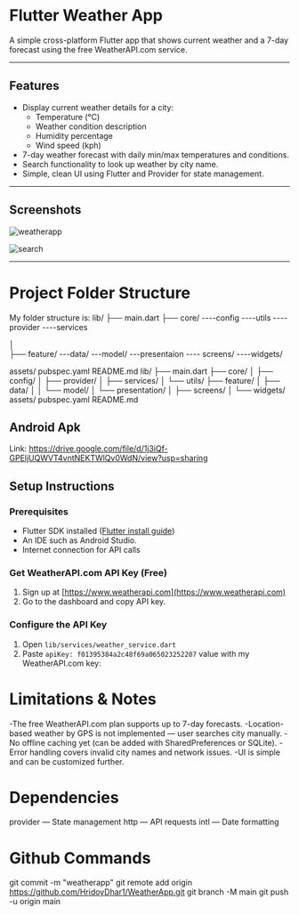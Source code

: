 
# Flutter Weather App

A simple cross-platform Flutter app that shows current weather and a 7-day forecast using the free WeatherAPI.com service.

---

## Features

- Display current weather details for a city:
  - Temperature (°C)
  - Weather condition description
  - Humidity percentage
  - Wind speed (kph)
- 7-day weather forecast with daily min/max temperatures and conditions.
- Search functionality to look up weather by city name.
- Simple, clean UI using Flutter and Provider for state management.

---

## Screenshots

![weatherapp](https://github.com/user-attachments/assets/2a5b3238-68db-49ad-9114-c86d4ee79cc0)

![search](https://github.com/user-attachments/assets/735a38ab-5093-4033-b64b-7558c9c8e4d1)


---
# Project Folder Structure
My folder structure is:
lib/
├── main.dart
├── core/
            ----config
            ----utils
            ----provider
            ----services
      
│   
├── feature/
             ---data/
                   ---model/
             ---presentaion
                  ---- screens/
                  ----widgets/

assets/
pubspec.yaml
README.md
lib/
├── main.dart
├── core/
│ ├── config/
│ ├── provider/
│ ├── services/
│ └── utils/
├── feature/
│ ├── data/
│ │ └── model/
│ └── presentation/
│ ├── screens/
│ └── widgets/
assets/
pubspec.yaml
README.md


## Android Apk

Link: https://drive.google.com/file/d/1j3iQf-GPEljUQWVT4vntNEKTWlQv0WdN/view?usp=sharing

## Setup Instructions

### Prerequisites

- Flutter SDK installed ([Flutter install guide](https://flutter.dev/docs/get-started/install))
- An IDE such as Android Studio.
- Internet connection for API calls

### Get WeatherAPI.com API Key (Free)

1. Sign up at [https://www.weatherapi.com](https://www.weatherapi.com)
2. Go to the dashboard and copy  API key.

### Configure the API Key

1. Open `lib/services/weather_service.dart`
2. Paste `apiKey: f01395384a2c48f69a065023252207` value with my WeatherAPI.com key:
# Limitations & Notes
-The free WeatherAPI.com plan supports up to 7-day forecasts.
-Location-based weather by GPS is not implemented — user searches city manually.
-No offline caching yet (can be added with SharedPreferences or SQLite).
-Error handling covers invalid city names and network issues.
-UI is simple and can be customized further.

# Dependencies
provider — State management
http — API requests
intl — Date formatting


# Github Commands
git commit -m "weatherapp"
git remote add origin https://github.com/HridoyDhar1/WeatherApp.git
git branch -M main
git push -u origin main
